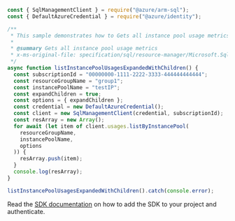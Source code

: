 ```javascript
const { SqlManagementClient } = require("@azure/arm-sql");
const { DefaultAzureCredential } = require("@azure/identity");

/**
 * This sample demonstrates how to Gets all instance pool usage metrics
 *
 * @summary Gets all instance pool usage metrics
 * x-ms-original-file: specification/sql/resource-manager/Microsoft.Sql/preview/2021-02-01-preview/examples/ListInstancePoolUsageExpanded.json
 */
async function listInstancePoolUsagesExpandedWithChildren() {
  const subscriptionId = "00000000-1111-2222-3333-444444444444";
  const resourceGroupName = "group1";
  const instancePoolName = "testIP";
  const expandChildren = true;
  const options = { expandChildren };
  const credential = new DefaultAzureCredential();
  const client = new SqlManagementClient(credential, subscriptionId);
  const resArray = new Array();
  for await (let item of client.usages.listByInstancePool(
    resourceGroupName,
    instancePoolName,
    options
  )) {
    resArray.push(item);
  }
  console.log(resArray);
}

listInstancePoolUsagesExpandedWithChildren().catch(console.error);
```

Read the [SDK documentation](https://github.com/Azure/azure-sdk-for-js/blob/%40azure%2Farm-sql_9.0.1/sdk/sql/arm-sql/README.md) on how to add the SDK to your project and authenticate.
